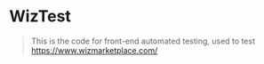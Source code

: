 # WizTest
> This is the code for front-end automated testing, used to test https://www.wizmarketplace.com/
